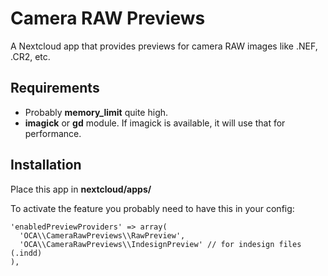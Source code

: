 # Camera RAW Previews
A Nextcloud app that provides previews for camera RAW images like .NEF, .CR2, etc.

## Requirements
* Probably **memory_limit** quite high.
* **imagick** or **gd** module. If imagick is available, it will use that for performance.


## Installation
Place this app in **nextcloud/apps/**


To activate the feature you probably need to have this in your config:
```
'enabledPreviewProviders' => array(
  'OCA\\CameraRawPreviews\\RawPreview',
  'OCA\\CameraRawPreviews\\IndesignPreview' // for indesign files (.indd)
),
